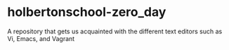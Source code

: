 # holbertonschool-zero_day
A repository that gets us acquainted with the different text editors such as Vi, Emacs, and Vagrant
